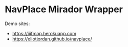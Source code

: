 # NavPlace Mirador Wrapper

Demo sites:
* https://iiifmap.herokuapp.com 
* https://eliotjordan.github.io/navplace/

